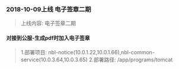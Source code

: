 ### 2018-10-09上线 电子签章二期
> 上线内容: 电子签章二期
#### 对接到公服-生成pdf时加入电子签章 
> 1.部署项目: nbl-notice(10.0.1.22,10.0.1.66),nbl-common-service(10.0.3.64,10.0.3.65)
> 2.部署路径: /app/programs/tomcat